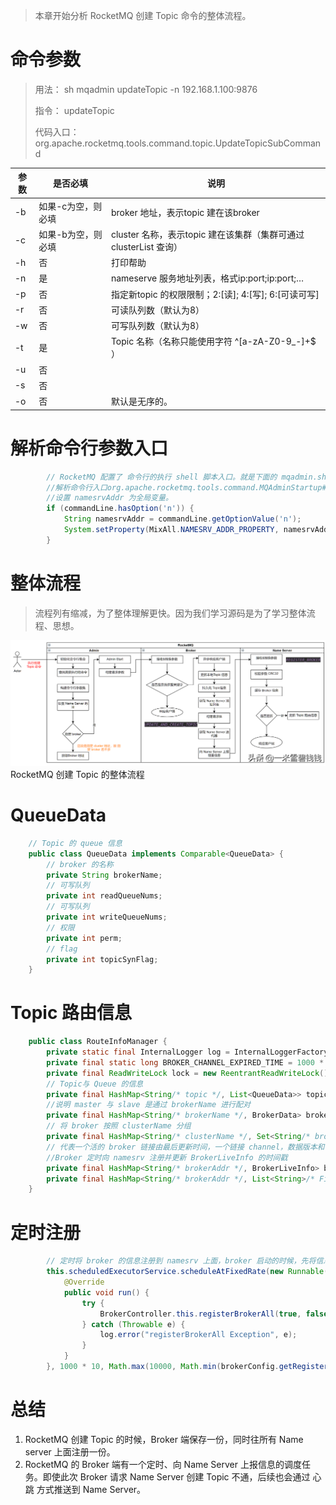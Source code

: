> 本章开始分析 RocketMQ 创建 Topic 命令的整体流程。

# 命令参数

> 用法：
> sh mqadmin updateTopic -n 192.168.1.100:9876
>
> 指令：
> updateTopic
>
> 代码入口：
> org.apache.rocketmq.tools.command.topic.UpdateTopicSubCommand

| 参数 | 是否必填           | 说明                                                         |
| ---- | ------------------ | ------------------------------------------------------------ |
| -b   | 如果-c为空，则必填 | broker 地址，表示topic 建在该broker                          |
| -c   | 如果-b为空，则必填 | cluster 名称，表示topic 建在该集群（集群可通过clusterList 查询） |
| -h   | 否                 | 打印帮助                                                     |
| -n   | 是                 | nameserve 服务地址列表，格式ip:port;ip:port;…                |
| -p   | 否                 | 指定新topic 的权限限制；2:[读]; 4:[写]; 6:[可读可写]         |
| -r   | 否                 | 可读队列数（默认为8）                                        |
| -w   | 否                 | 可写队列数（默认为8）                                        |
| -t   | 是                 | Topic 名称（名称只能使用字符 ^[a-zA-Z0-9_-]+$ ）             |
| -u   | 否                 |                                                              |
| -s   | 否                 |                                                              |
| -o   | 否                 | 默认是无序的。                                               |

# 解析命令行参数入口

``` java
        // RocketMQ 配置了 命令行的执行 shell 脚本入口。就是下面的 mqadmin.sh 这个文件mqadmin.sh
        //解析命令行入口org.apache.rocketmq.tools.command.MQAdminStartup#main0
        //设置 namesrvAddr 为全局变量。
        if (commandLine.hasOption('n')) {
            String namesrvAddr = commandLine.getOptionValue('n');
            System.setProperty(MixAll.NAMESRV_ADDR_PROPERTY, namesrvAddr);
        }
```

# 整体流程

> 流程列有缩减，为了整体理解更快。因为我们学习源码是为了学习整体流程、思想。

![rocketmq](../images/rocketmq_02_01.png)
RocketMQ 创建 Topic 的整体流程

# QueueData

``` java
    // Topic 的 queue 信息
    public class QueueData implements Comparable<QueueData> {
        // broker 的名称   
        private String brokerName;
        // 可写队列
        private int readQueueNums;
        // 可写队列   
        private int writeQueueNums;
        // 权限    
        private int perm;
        // flag    
        private int topicSynFlag;
    }
```

# Topic 路由信息

```java
    public class RouteInfoManager {
        private static final InternalLogger log = InternalLoggerFactory.getLogger(LoggerName.NAMESRV_LOGGER_NAME);
        private final static long BROKER_CHANNEL_EXPIRED_TIME = 1000 * 60 * 2;
        private final ReadWriteLock lock = new ReentrantReadWriteLock();
        // Topic与 Queue 的信息    
        private final HashMap<String/* topic */, List<QueueData>> topicQueueTable;
        //说明 master 与 slave 是通过 brokerName 进行配对    
        private final HashMap<String/* brokerName */, BrokerData> brokerAddrTable;
        // 将 broker 按照 clusterName 分组    
        private final HashMap<String/* clusterName */, Set<String/* brokerName */>> clusterAddrTable;
        // 代表一个活的 broker 链接由最后更新时间，一个链接 channel，数据版本和 Ha 地址组成    
        //Broker 定时向 namesrv 注册并更新 BrokerLiveInfo 的时间戳    
        private final HashMap<String/* brokerAddr */, BrokerLiveInfo> brokerLiveTable;
        private final HashMap<String/* brokerAddr */, List<String>/* Filter Server */> filterServerTable;
    }
```

# 定时注册

```java
        // 定时将 broker 的信息注册到 namesrv 上面，broker 启动的时候，先将信息加载到 broker 中      
        this.scheduledExecutorService.scheduleAtFixedRate(new Runnable() {
            @Override
            public void run() {
                try {
                    BrokerController.this.registerBrokerAll(true, false, brokerConfig.isForceRegister());
                } catch (Throwable e) {
                    log.error("registerBrokerAll Exception", e);
                }
            }
        }, 1000 * 10, Math.max(10000, Math.min(brokerConfig.getRegisterNameServerPeriod(), 60000)), TimeUnit.MILLISECONDS);
```

# 总结

1. RocketMQ 创建 Topic 的时候，Broker 端保存一份，同时往所有 Name server 上面注册一份。
2. RocketMQ 的 Broker 端有一个定时、向 Name Server 上报信息的调度任务。即使此次 Broker 请求 Name Server 创建 Topic 不通，后续也会通过 心跳 方式推送到 Name Server。